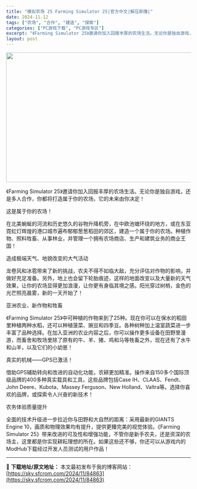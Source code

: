 ```yaml
---
title: "模拟农场 25 Farming Simulator 25|官方中文|解压即撸|"
date: 2024-11-12
tags: ["农场", "合作", "建造", "探索"]
categories: ["PC游戏下载", "PC游戏专区"]
excerpt: "《Farming Simulator 25》邀请你加入回报丰厚的农场生活。无论你是独自游戏，还是多人合作，你都将打造属于你的农场，它的未来由你决定！ 这是属于你的农场！ 在北美蜿蜒的河流和历史悠久的谷物升降机旁，在中欧池塘环绕的地方，或在东亚霓虹灯辉煌的港口城市遍布郁郁葱葱稻田的郊区，建造一个属于你&hellip;"
layout: post
---
```


<img class="aligncenter size-full wp-image-84829" src="https://sky.sfcrom.com/wp-content/uploads/2024/11/2024111212582035.webp" alt="" width="616" height="353" />

《Farming Simulator 25》邀请你加入回报丰厚的农场生活。无论你是独自游戏，还是多人合作，你都将打造属于你的农场，它的未来由你决定！

这是属于你的农场！

在北美蜿蜒的河流和历史悠久的谷物升降机旁，在中欧池塘环绕的地方，或在东亚霓虹灯辉煌的港口城市遍布郁郁葱葱稻田的郊区，建造一个属于你的农场。种植作物、照料牲畜、从事林业，并管理一个拥有农场商店、生产和建筑业务的商业王国！

造成极端天气、地貌改变的大气活动

龙卷风和冰雹带来了新的挑战，农夫不得不如临大敌，充分评估对作物的影响，并做好充足准备。另外，地上也会留下轮胎痕迹，这样的地面改变以及大量新的天气效果，让你的农场显得更加浪漫，让你更有身临其境之感。阳光穿过树梢，金色的光芒照亮晨雾，新的一天开始了！

亚洲农业、新作物和牲畜

《Farming Simulator 25》中可种植的作物来到了25种。现在你可以在保水的稻田里种植两种水稻，还可以种植菠菜、豌豆和四季豆。各种树种加上温室蔬菜进一步丰富了品种选择。在加入亚洲的农业内容之后，你可以操作更多设备在田野里漫游，而畜舍和牧场里除了原有的牛、羊、猪、鸡和马等牲畜之外，现在还有了水牛和山羊，以及它们的小幼崽！

真实的机械——GPS已激活！

借助GPS辅助转向和改进的自动化功能，农耕更加精准。操作来自150多个国际顶级品牌的400多种真实载具和工具，这些品牌包括Case IH、CLAAS、Fendt、John Deere、Kubota、Massey Ferguson、New Holland、Valtra等。选择你喜欢的品牌，或探索令人兴奋的新技术！

农务体验质量提升

全面的技术升级进一步拉近你与田野和大自然的距离：采用最新的GIANTS Engine 10，画质和物理效果均有提升，提供更臻完美的视觉体验。《Farming Simulator 25》带来改进的可及性和增强功能，不管你是新手农夫，还是资深的农场主，这里都是你实现耕耘理想的所在。如果这些还不够，你还可以从游戏内的ModHub下载经过开发人员测试的用户作品！

---
📖 **下载地址/原文地址：** 本文最初发布于我的博客网站：[https://sky.sfcrom.com/2024/11/84863](https://sky.sfcrom.com/2024/11/84863)
